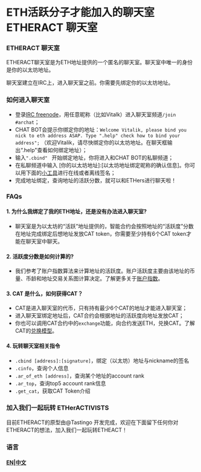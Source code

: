 # ETH活跃分子才能加入的聊天室 ETHERACT 聊天室

### ETHERACT 聊天室
ETHERACT聊天室是为ETH地址提供的一个匿名的聊天室。聊天室中唯一的身份是你的以太坊地址。

聊天室建立在IRC上，进入聊天室之前。你需要先绑定你的以太坊地址。

### 如何进入聊天室
* 登录[IRC freenode](https://webchat.freenode.net/)，用任意昵称（比如Vitalk）进入聊天室频道`/join #archat`；
* CHAT BOT会提示你绑定你的地址：`Welcome Vitalik, please bind you nick to eth address ASAP. Type ".help" check how to bind your address";` （欢迎Vitalik，请尽快绑定你的以太坊地址。在聊天框输出“.help"查看如何绑定地址）；
* 输入`".cbind" ` 开始绑定地址，你将进入和CHAT BOT的私聊频道；
* 在私聊频道中输入 [你的以太坊地址]:[以太坊地址绑定昵称的确认信息]。你可以用下面的[小工具](http://39.107.32.62:8020/)进行在线或者离线签名；
* 完成地址绑定，查询地址的活跃分数，就可以和ETHers进行聊天啦！

### FAQs
#### 1. 为什么我绑定了我的ETH地址，还是没有办法进入聊天室?
   - 聊天室是为以太坊的“活跃”地址提供的，智能合约会按照地址的“活跃度”分数在地址完成绑定后想地址发放CAT token，你需要至少持有6个CAT token才能在聊天室中聊天。

#### 2. 活跃度分数是如何计算的?
   - 我们参考了账户指数算法来计算地址的活跃度。账户活跃度主要由该地址的币量、币龄和地址交易关系图计算决定。了解更多关于[账户指数](https://github.com/Tastingo/archat-tutorial/blob/master/AR/ch/main.pdf)。
    
#### 3. CAT 是什么，如何获得CAT？
   - CAT是进入聊天室的代币，只有持有最少6个CAT的地址才能进入聊天室；
   - 进入聊天室绑定地址后，CAT合约会根据地址的活跃度向地址发放CAT；
   - 你也可以调用CAT合约中的`exchange`功能，向合约发送ETH，兑换CAT。了解CAT的[兑换模型](https://github.com/Tastingo/archat-tutorial/blob/master/CAT/ch/main.pdf)。
   
#### 4. 玩转聊天室相关指令
   - `.cbind [address]:[signature]`，绑定（以太坊）地址与nickname的签名
   - `.cinfo`，查询个人信息
   - `.ar_of_eth [address]`，查询某个地址的account rank
   - `.ar_top`，查询top5 account rank信息
   - `.get_cat`，获取CAT Token介绍

### 加入我们一起玩转 ETHerACTIVISTS
目前ETHERACT的原型由@Tastingo 开发完成，欢迎在下面留下任何你对ETHERACT的想法，加入我们一起玩转ETHEACT！

### 语言
#### [EN](README.md)|[中文](README.zh.md)
